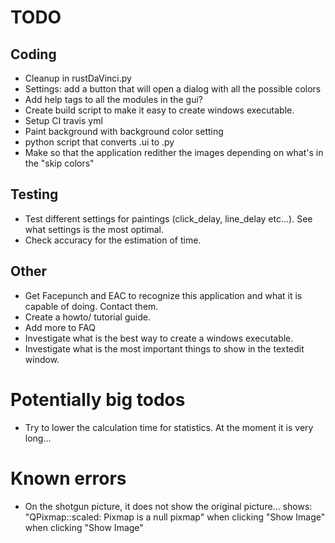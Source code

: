 # TODO

## Coding
- Cleanup in rustDaVinci.py
- Settings: add a button that will open a dialog with all the possible colors
- Add help tags to all the modules in the gui?
- Create build script to make it easy to create windows executable.
- Setup CI travis yml
- Paint background with background color setting
- python script that converts .ui to .py
- Make so that the application redither the images depending on what's in the "skip colors"


## Testing
- Test different settings for paintings (click_delay, line_delay etc...). See what settings is the most optimal.
- Check accuracy for the estimation of time.


## Other
- Get Facepunch and EAC to recognize this application and what it is capable of doing. Contact them.
- Create a howto/ tutorial guide.
- Add more to FAQ
- Investigate what is the best way to create a windows executable.
- Investigate what is the most important things to show in the textedit window.


# Potentially big todos
- Try to lower the calculation time for statistics. At the moment it is very long...


# Known errors
- On the shotgun picture, it does not show the original picture... shows: "QPixmap::scaled: Pixmap is a null pixmap" when clicking "Show Image" when clicking "Show Image"
